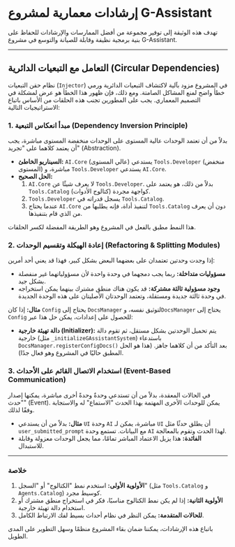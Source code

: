 # إرشادات معمارية لمشروع G-Assistant

تهدف هذه الوثيقة إلى توفير مجموعة من أفضل الممارسات والإرشادات للحفاظ على بنية برمجية نظيفة وقابلة للصيانة والتوسع في مشروع G-Assistant.

---

## التعامل مع التبعيات الدائرية (Circular Dependencies)

نظام حقن التبعيات (`Injector`) في المشروع مزود بآلية لاكتشاف التبعيات الدائرية ورمي خطأ واضح لمنع المشاكل الصامتة. ومع ذلك، فإن ظهور هذا الخطأ هو عرض لمشكلة في التصميم المعماري. يجب على المطورين تجنب هذه الحلقات من الأساس باتباع الاستراتيجيات التالية:

### 1. مبدأ انعكاس التبعية (Dependency Inversion Principle)

بدلاً من أن تعتمد الوحدات عالية المستوى على الوحدات منخفضة المستوى مباشرة، يجب أن يعتمد كلاهما على "تجريد" (Abstraction).

*   **السيناريو الخاطئ:** `AI.Core` (عالي المستوى) يستدعي `Tools.Developer` (منخفض المستوى) مباشرة، و `Tools.Developer` يستدعي `AI.Core`.
*   **الحل الصحيح:**
    1.  `AI.Core` لا يعرف شيئًا عن `Tools.Developer`. بدلاً من ذلك، هو يعتمد على `Tools.Catalog` (كتالوج الأدوات) كواجهة مجردة.
    2.  `Tools.Developer` يسجل قدراته في `Tools.Catalog`.
    3.  عندما يحتاج `AI.Core` لتنفيذ أداة، فإنه يطلبها من `Tools.Catalog` دون أن يعرف من الذي قام بتنفيذها.

هذا النمط مطبق بالفعل في المشروع وهو الطريقة المفضلة لكسر الحلقات.

### 2. إعادة الهيكلة وتقسيم الوحدات (Refactoring & Splitting Modules)

إذا وجدت وحدتين تعتمدان على بعضهما البعض بشكل كبير، فهذا قد يعني أحد أمرين:
*   **مسؤوليات متداخلة:** ربما يجب دمجهما في وحدة واحدة لأن مسؤولياتهما غير منفصلة بشكل جيد.
*   **وجود مسؤولية ثالثة مشتركة:** قد يكون هناك منطق مشترك بينهما يمكن استخراجه في وحدة ثالثة جديدة ومستقلة، وتعتمد الوحدتان الأصليتان على هذه الوحدة الجديدة.

**مثال:** إذا كان `Config` يحتاج إلى `DocsManager` لتوثيق نفسه، و`DocsManager` يحتاج إلى `Config` للحصول على إعدادات، يمكن حل هذا عبر:
*   **دالة تهيئة خارجية (Initializer):** يتم تحميل الوحدتين بشكل مستقل، ثم تقوم دالة خارجية (مثل `_initializeGAssistantSystem`) باستدعاء `DocsManager.registerConfigDocs()` بعد التأكد من أن كلاهما جاهز. (هذا هو الحل المطبق حاليًا في المشروع وهو فعال جدًا).

### 3. استخدام الاتصال القائم على الأحداث (Event-Based Communication)

في الحالات المعقدة، بدلاً من أن تستدعي وحدةٌ وحدةً أخرى مباشرة، يمكنها إصدار "حدث" (Event). يمكن للوحدات الأخرى المهتمة بهذا الحدث "الاستماع" له والاستجابة وفقًا لذلك.

*   **مثال:** بدلاً من أن يستدعي `UI` وحدة `AI` مباشرة، يمكن لـ `UI` أن يطلق حدثًا مثل `user_submitted_prompt` مع البيانات. تستمع وحدة `AI` لهذا الحدث وتقوم بالمعالجة.
*   **الفائدة:** هذا يزيل الاعتماد المباشر تمامًا، مما يجعل الوحدات معزولة وقابلة للاستبدال.

---

### خلاصة

1.  **الأولوية الأولى:** استخدم نمط "الكتالوج" أو "السجل" (مثل `Tools.Catalog` و `Agents.Catalog`) كوسيط مجرد.
2.  **الأولوية الثانية:** إذا لم يكن نمط الكتالوج مناسبًا، فكر في استخراج منطق مشترك أو استخدام دالة تهيئة خارجية.
3.  **للحالات المتقدمة:** يمكن النظر في نظام أحداث بسيط لفك الارتباط الكامل.

باتباع هذه الإرشادات، يمكننا ضمان بقاء المشروع منظمًا وسهل التطوير على المدى الطويل.